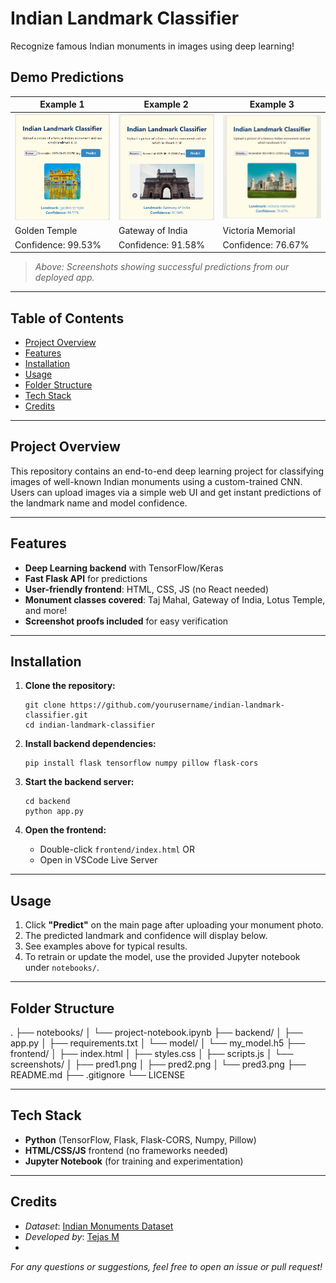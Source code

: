# Indian Landmark Classifier

Recognize famous Indian monuments in images using deep learning!

## Demo Predictions

| Example 1                                       | Example 2                                       | Example 3                                       |
| ----------------------------------------------- | ----------------------------------------------- | ----------------------------------------------- |
| ![Prediction 1](frontend/screenshots/pred1.png) | ![Prediction 2](frontend/screenshots/pred2.png) | ![Prediction 3](frontend/screenshots/pred3.png) |
| Golden Temple                                   | Gateway of India                                | Victoria Memorial                               |
| Confidence: 99.53%                              | Confidence: 91.58%                              | Confidence: 76.67%                              |

> _Above: Screenshots showing successful predictions from our deployed app._

---

## Table of Contents

- [Project Overview](#project-overview)
- [Features](#features)
- [Installation](#installation)
- [Usage](#usage)
- [Folder Structure](#folder-structure)
- [Tech Stack](#tech-stack)
- [Credits](#credits)

---

## Project Overview

This repository contains an end-to-end deep learning project for classifying images of well-known Indian monuments using a custom-trained CNN.  
Users can upload images via a simple web UI and get instant predictions of the landmark name and model confidence.

---

## Features

- **Deep Learning backend** with TensorFlow/Keras
- **Fast Flask API** for predictions
- **User-friendly frontend**: HTML, CSS, JS (no React needed)
- **Monument classes covered**: Taj Mahal, Gateway of India, Lotus Temple, and more!
- **Screenshot proofs included** for easy verification

---

## Installation

1. **Clone the repository:**

   ```
   git clone https://github.com/yourusername/indian-landmark-classifier.git
   cd indian-landmark-classifier
   ```

2. **Install backend dependencies:**

   ```
   pip install flask tensorflow numpy pillow flask-cors
   ```

3. **Start the backend server:**

   ```
   cd backend
   python app.py
   ```

4. **Open the frontend:**
   - Double-click `frontend/index.html` OR
   - Open in VSCode Live Server

---

## Usage

1. Click **"Predict"** on the main page after uploading your monument photo.
2. The predicted landmark and confidence will display below.
3. See examples above for typical results.
4. To retrain or update the model, use the provided Jupyter notebook under `notebooks/`.

---

## Folder Structure

.
├── notebooks/
│ └── project-notebook.ipynb
├── backend/
│ ├── app.py
│ ├── requirements.txt
│ └── model/
│ └── my_model.h5
├── frontend/
│ ├── index.html
│ ├── styles.css
│ ├── scripts.js
│ └── screenshots/
│ ├── pred1.png
│ ├── pred2.png
│ └── pred3.png
├── README.md
├── .gitignore
└── LICENSE

---

## Tech Stack

- **Python** (TensorFlow, Flask, Flask-CORS, Numpy, Pillow)
- **HTML/CSS/JS** frontend (no frameworks needed)
- **Jupyter Notebook** (for training and experimentation)

---

## Credits

- _Dataset_: [Indian Monuments Dataset](https://www.kaggle.com/danushkumarv/indian-monuments-image-dataset)
- _Developed by_: [Tejas M](https://github.com/torin25)
-

_For any questions or suggestions, feel free to open an issue or pull request!_
